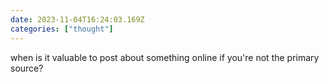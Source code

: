 ```yaml
---
date: 2023-11-04T16:24:03.169Z
categories: ["thought"]
---
```

when is it valuable to post about something online if you're not the primary source?
